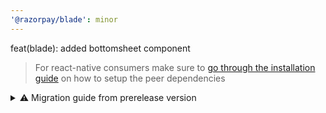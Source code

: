 ```yaml
---
'@razorpay/blade': minor
---
```


feat(blade): added bottomsheet component

> For react-native consumers make sure to [go through the installation guide](https://blade.razorpay.com/?path=/docs/guides-installation--page#-add-blade-to-your-application) on how to setup the peer dependencies

<details>
  <summary>⚠️ Migration guide from prerelease version</summary>
  
Update the imports:

```diff
import {
-  BottomSheet_PRE_RELEASE,
+  BottomSheet,
  BottomSheetHeader,
  BottomSheetBody,
  BottomSheetFooter
} from "@razorpay/blade/components"
```

Changed Header Footer API:

**Header**

Prop changes:

- Removed prefix/suffix props and added new props

```diff
-  title: string;
+  title?: string;
  subtitle?: string;
-  prefix?: React.ReactNode;
-  suffix?: React.ReactNode;
+  leading?: React.ReactNode;
+  trailing?: React.ReactNode;
+  titleSuffix?: React.ReactNode;
+  showBackButton?: boolean;
+  onBackButtonClick?: () => void;
+  closeButtonRef: React.MutableRefObject<any>;
```

**Footer**

Footer component now accepts JSX content

Before:

```jsx
<BottomSheetFooter
  trailing={{
    primary: {
      text: 'Hello',
      onClick: () => {},
    },
    secondary: {
      text: 'World',
      onClick: () => {},
    },
  }}
/>
```

After:

```jsx
<BottomSheetFooter>
  <Button isFullWidth variant="secondary" onClick={() => {}}>
    Hello
  </Button>
  <Button isFullWidth marginTop="spacing.5" onClick={() => {}}>
    World
  </Button>
</BottomSheetFooter>
```

</details>
